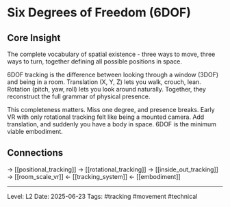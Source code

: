 # Six Degrees of Freedom (6DOF)

## Core Insight
The complete vocabulary of spatial existence - three ways to move, three ways to turn, together defining all possible positions in space.

6DOF tracking is the difference between looking through a window (3DOF) and being in a room. Translation (X, Y, Z) lets you walk, crouch, lean. Rotation (pitch, yaw, roll) lets you look around naturally. Together, they reconstruct the full grammar of physical presence.

This completeness matters. Miss one degree, and presence breaks. Early VR with only rotational tracking felt like being a mounted camera. Add translation, and suddenly you have a body in space. 6DOF is the minimum viable embodiment.

## Connections
→ [[positional_tracking]]
→ [[rotational_tracking]]
→ [[inside_out_tracking]]
→ [[room_scale_vr]]
← [[tracking_system]]
← [[embodiment]]

---
Level: L2
Date: 2025-06-23
Tags: #tracking #movement #technical